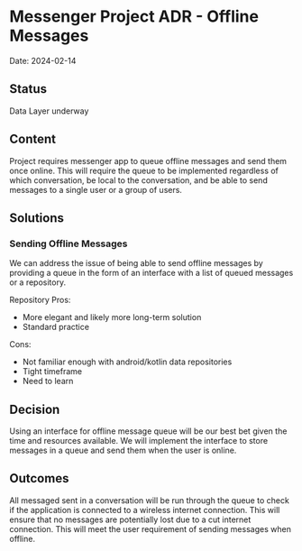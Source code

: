 # Messenger Project ADR - Offline Messages
Date: 2024-02-14

## Status

Data Layer underway

## Content

Project requires messenger app to queue offline messages and send them once online.
This will require the queue to be implemented regardless of which conversation,
be local to the conversation, and be able to send messages to a single user or a group of users.

## Solutions

### Sending Offline Messages

We can address the issue of being able to send offline messages by providing a queue in the form of
an interface with a list of queued messages or a repository.

Repository
Pros:
- More elegant and likely more long-term solution
- Standard practice

Cons:
- Not familiar enough with android/kotlin data repositories
- Tight timeframe
- Need to learn

## Decision

Using an interface for offline message queue will be our best bet given the time and resources available.
We will implement the interface to store messages in a queue and send them when the user is online.

## Outcomes

All messaged sent in a conversation will be run through the queue to check if the application
is connected to a wireless internet connection. This will ensure that no messages are potentially
lost due to a cut internet connection. This will meet the user requirement of sending messages
when offline.